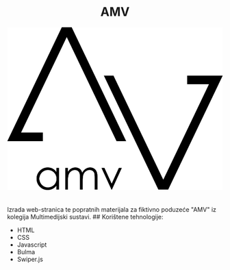 <div align="center">
<h1>AMV</h1>
 <img src="img/logo.png"/>
</div>
</br>
</br>
Izrada web-stranica te popratnih materijala za fiktivno poduzeće "AMV" iz kolegija Multimedijski sustavi.
## Korištene tehnologije:
</br>

* HTML
* CSS
* Javascript
* Bulma
* Swiper.js

